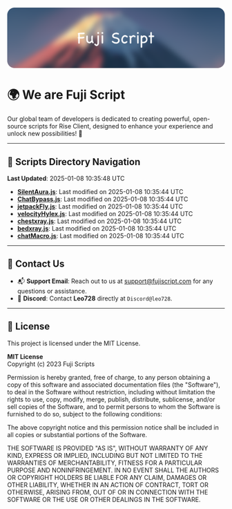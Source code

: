 ![Banner](.github/b.webp)

# 🌍 **We are Fuji Script**

Our global team of developers is dedicated to creating powerful, open-source scripts for Rise Client, designed to enhance your experience and unlock new possibilities! 🌟

---
<!-- SCRIPTS_NAVIGATION_START -->
## 📂 **Scripts Directory Navigation**

**Last Updated**: 2025-01-08 10:35:48 UTC

- **[SilentAura.js](scripts/SilentAura.js)**: Last modified on 2025-01-08 10:35:44 UTC
- **[ChatBypass.js](scripts/ChatBypass.js)**: Last modified on 2025-01-08 10:35:44 UTC
- **[jetpackFly.js](scripts/jetpackFly.js)**: Last modified on 2025-01-08 10:35:44 UTC
- **[velocityHylex.js](scripts/velocityHylex.js)**: Last modified on 2025-01-08 10:35:44 UTC
- **[chestxray.js](scripts/chestxray.js)**: Last modified on 2025-01-08 10:35:44 UTC
- **[bedxray.js](scripts/bedxray.js)**: Last modified on 2025-01-08 10:35:44 UTC
- **[chatMacro.js](scripts/chatMacro.js)**: Last modified on 2025-01-08 10:35:44 UTC

<!-- SCRIPTS_NAVIGATION_END -->

---

## 💬 **Contact Us**  
- 📬 **Support Email**: Reach out to us at [support@fujiscript.com](mailto:support@fujiscript.com) for any questions or assistance.  
- 💬 **Discord**: Contact **Leo728** directly at `Discord@leo728`.

---

## 📜 **License**

This project is licensed under the MIT License.  

**MIT License**  
Copyright (c) 2023 Fuji Scripts  

Permission is hereby granted, free of charge, to any person obtaining a copy of this software and associated documentation files (the "Software"), to deal in the Software without restriction, including without limitation the rights to use, copy, modify, merge, publish, distribute, sublicense, and/or sell copies of the Software, and to permit persons to whom the Software is furnished to do so, subject to the following conditions:  

The above copyright notice and this permission notice shall be included in all copies or substantial portions of the Software.  

THE SOFTWARE IS PROVIDED "AS IS", WITHOUT WARRANTY OF ANY KIND, EXPRESS OR IMPLIED, INCLUDING BUT NOT LIMITED TO THE WARRANTIES OF MERCHANTABILITY, FITNESS FOR A PARTICULAR PURPOSE AND NONINFRINGEMENT. IN NO EVENT SHALL THE AUTHORS OR COPYRIGHT HOLDERS BE LIABLE FOR ANY CLAIM, DAMAGES OR OTHER LIABILITY, WHETHER IN AN ACTION OF CONTRACT, TORT OR OTHERWISE, ARISING FROM, OUT OF OR IN CONNECTION WITH THE SOFTWARE OR THE USE OR OTHER DEALINGS IN THE SOFTWARE.  
